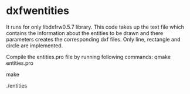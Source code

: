 dxfwentities
============

It runs for only libdxfrw0.5.7 library.
This code takes up the text file which contains the information about the entities to be drawn and there parameters creates the corresponding dxf files. Only line, rectangle and circle are implemented.

Compile the entities.pro file by running following commands:
qmake entities.pro

make

./entities
